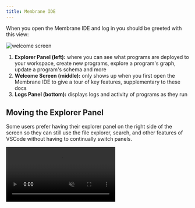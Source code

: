 ```yaml
---
title: Membrane IDE
---
```


When you open the Membrane IDE and log in you should be greeted with this view:

![welcome screen](/cloud-assets/welcome-screen.png)

1. **Explorer Panel (left):** where you can see what programs are deployed to your workspace, create new programs, explore a program's graph, update a program's schema and more
2. **Welcome Screen (middle):** only shows up when you first open the Membrane IDE to give a tour of key features, supplementary to these docs
3. **Logs Panel (bottom):** displays logs and activity of programs as they run

## Moving the Explorer Panel

Some users prefer having their explorer panel on the right side of the screen so they can still use the file explorer, search, and other features of VSCode without having to continually switch panels.

<video  src="/cloud-assets/move-explorer-right.mp4" muted autoplay loop></video>

